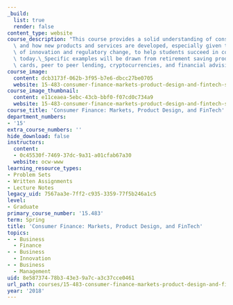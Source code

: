 ```yaml
---
_build:
  list: true
  render: false
content_type: website
course_description: "This course provides a solid understanding of consumer decision-making\
  \ and how new products and services are developed, especially given the rapid pace\
  \ of innovation and regulatory change, to help students succeed in consumer finance\
  \ today.\_Specific examples will be drawn from retirement saving products, credit\
  \ cards, peer to peer lending, cryptocurrencies, and financial advising.\n"
course_image:
  content: dcb3173f-062b-3f95-b7e6-dbcc27be0705
  website: 15-483-consumer-finance-markets-product-design-and-fintech-spring-2018
course_image_thumbnail:
  content: e11ceaea-5ebc-43cb-bbf0-f07cd0c734a9
  website: 15-483-consumer-finance-markets-product-design-and-fintech-spring-2018
course_title: 'Consumer Finance: Markets, Product Design, and FinTech'
department_numbers:
- '15'
extra_course_numbers: ''
hide_download: false
instructors:
  content:
  - 0c45530f-7469-37dc-9a31-a01cfab67a30
  website: ocw-www
learning_resource_types:
- Problem Sets
- Written Assignments
- Lecture Notes
legacy_uid: 7567aa3e-7ff2-c935-3359-77f5b246a1c5
level:
- Graduate
primary_course_number: '15.483'
term: Spring
title: 'Consumer Finance: Markets, Product Design, and FinTech'
topics:
- - Business
  - Finance
- - Business
  - Innovation
- - Business
  - Management
uid: 8e587374-78b3-43e3-9a7c-a3c37cce0461
url_path: courses/15-483-consumer-finance-markets-product-design-and-fintech-spring-2018
year: '2018'
---
```

